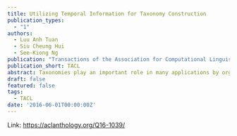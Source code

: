 ```yaml
---
title: Utilizing Temporal Information for Taxonomy Construction
publication_types:
  - "1"
authors:
  - Luu Anh Tuan
  - Siu Cheung Hui
  - See-Kiong Ng
publication: "Transactions of the Association for Computational Linguistics"
publication_short: TACL
abstract: Taxonomies play an important role in many applications by organizing domain knowledge into a hierarchy of ‘is-a’ relations between terms. Previous work on automatic construction of taxonomies from text documents either ignored temporal information or used fixed time periods to discretize the time series of documents. In this paper, we propose a time-aware method to automatically construct and effectively maintain a taxonomy from a given series of documents preclustered for a domain of interest. The method extracts temporal information from the documents and uses a timestamp contribution function to score the temporal relevance of the evidence from source texts when identifying the taxonomic relations for constructing the taxonomy. Experimental results show that our proposed method outperforms the state-of-the-art methods by increasing F-measure up to 7%–20%. Furthermore, the proposed method can incrementally update the taxonomy by adding fresh relations from new data and removing outdated relations using an information decay function. It thus avoids rebuilding the whole taxonomy from scratch for every update and keeps the taxonomy effectively up-to-date in order to track the latest information trends in the rapidly evolving domain.
draft: false
featured: false
tags:
  - TACL
date: '2016-06-01T00:00:00Z'
---
```

Link: https://aclanthology.org/Q16-1039/